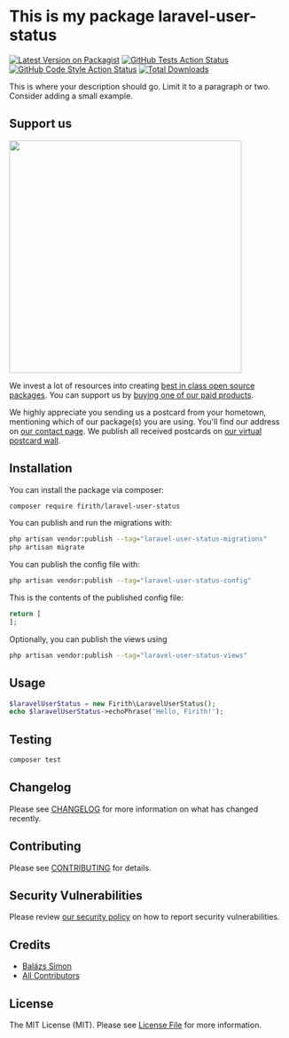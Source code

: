 # This is my package laravel-user-status

[![Latest Version on Packagist](https://img.shields.io/packagist/v/firith/laravel-user-status.svg?style=flat-square)](https://packagist.org/packages/firith/laravel-user-status)
[![GitHub Tests Action Status](https://img.shields.io/github/workflow/status/firith/laravel-user-status/run-tests?label=tests)](https://github.com/firith/laravel-user-status/actions?query=workflow%3Arun-tests+branch%3Amain)
[![GitHub Code Style Action Status](https://img.shields.io/github/workflow/status/firith/laravel-user-status/Check%20&%20fix%20styling?label=code%20style)](https://github.com/firith/laravel-user-status/actions?query=workflow%3A"Check+%26+fix+styling"+branch%3Amain)
[![Total Downloads](https://img.shields.io/packagist/dt/firith/laravel-user-status.svg?style=flat-square)](https://packagist.org/packages/firith/laravel-user-status)

This is where your description should go. Limit it to a paragraph or two. Consider adding a small example.

## Support us

[<img src="https://github-ads.s3.eu-central-1.amazonaws.com/laravel-user-status.jpg?t=1" width="419px" />](https://spatie.be/github-ad-click/laravel-user-status)

We invest a lot of resources into creating [best in class open source packages](https://spatie.be/open-source). You can support us by [buying one of our paid products](https://spatie.be/open-source/support-us).

We highly appreciate you sending us a postcard from your hometown, mentioning which of our package(s) you are using. You'll find our address on [our contact page](https://spatie.be/about-us). We publish all received postcards on [our virtual postcard wall](https://spatie.be/open-source/postcards).

## Installation

You can install the package via composer:

```bash
composer require firith/laravel-user-status
```

You can publish and run the migrations with:

```bash
php artisan vendor:publish --tag="laravel-user-status-migrations"
php artisan migrate
```

You can publish the config file with:

```bash
php artisan vendor:publish --tag="laravel-user-status-config"
```

This is the contents of the published config file:

```php
return [
];
```

Optionally, you can publish the views using

```bash
php artisan vendor:publish --tag="laravel-user-status-views"
```

## Usage

```php
$laravelUserStatus = new Firith\LaravelUserStatus();
echo $laravelUserStatus->echoPhrase('Hello, Firith!');
```

## Testing

```bash
composer test
```

## Changelog

Please see [CHANGELOG](CHANGELOG.md) for more information on what has changed recently.

## Contributing

Please see [CONTRIBUTING](.github/CONTRIBUTING.md) for details.

## Security Vulnerabilities

Please review [our security policy](../../security/policy) on how to report security vulnerabilities.

## Credits

- [Balázs Simon](https://github.com/firith)
- [All Contributors](../../contributors)

## License

The MIT License (MIT). Please see [License File](LICENSE.md) for more information.
